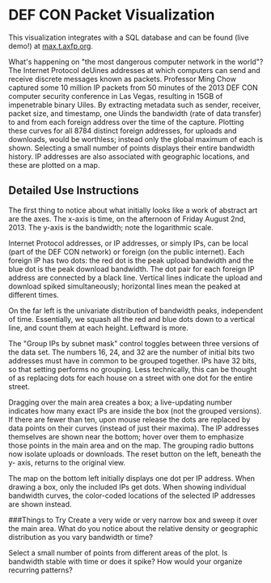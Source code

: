 # DEF CON Packet VisualizationThis visualization integrates with a SQL database and can be found (live demo!) at [max.t.axfp.org](http://max.t.axfp.org/).What's happening on "the most dangerous computer network in the world"? The Internet Protocol deUines addresses at which computers can send and receive discrete messages known as packets. Professor Ming Chow captured some 10 million IP packets from 50 minutes of the 2013 DEF CON computer security conference in Las Vegas, resulting in 15GB of impenetrable binary Uiles. By extracting metadata such as sender, receiver, packet size, and timestamp, one Uinds the bandwidth (rate of data transfer) to and from each foreign address over the time of the capture. Plotting these curves for all 8784 distinct foreign addresses, for uploads and downloads, would be worthless; instead only the global maximum of each is shown. Selecting a small number of points displays their entire bandwidth history. IP addresses are also associated with geographic locations, and these are plotted on a map.## Detailed Use InstructionsThe first thing to notice about what initially looks like a work of abstract art are the axes. The x-axis is time, on the afternoon of Friday August 2nd, 2013. The y-axis is the bandwidth; note the logarithmic scale.Internet Protocol addresses, or IP addresses, or simply IPs, can be local (part of the DEF CON network) or foreign (on the public internet). Each foreign IP has two dots: the red dot is the peak upload bandwidth and the blue dot is the peak download bandwidth. The dot pair for each foreign IP address are connected by a black line. Vertical lines indicate the upload and download spiked simultaneously; horizontal lines mean the peaked at different times.On the far left is the univariate distribution of bandwidth peaks, independent of time. Essentially, we squash all the red and blue dots down to a vertical line, and count them at each height. Leftward is more.The "Group IPs by subnet mask" control toggles between three versions of the data set. The numbers 16, 24, and 32 are the number of initial bits two addresses must have in common to be grouped together. IPs have 32 bits, so that setting performs no grouping. Less technically, this can be thought of as replacing dots for each house on a street with one dot for the entire street.Dragging over the main area creates a box; a live-updating number indicates how many exact IPs are inside the box (not the grouped versions). If there are fewer than ten, upon mouse release the dots are replaced by data points on their curves (instead of just their maxima). The IP addresses themselves are shown near the bottom; hover over them to emphasize those points in the main area and on the map. The grouping radio buttons now isolate uploads or downloads. The reset button on the left, beneath the y- axis, returns to the original view.The map on the bottom left initially displays one dot per IP address. When drawing a box, only the included IPs get dots. When showing individual bandwidth curves, the color-coded locations of the selected IP addresses are shown instead.###Things to TryCreate a very wide or very narrow box and sweep it over the main area. What do you notice about the relative density or geographic distribution as you vary bandwidth or time?Select a small number of points from different areas of the plot. Is bandwidth stable with time or does it spike? How would your organize recurring patterns?